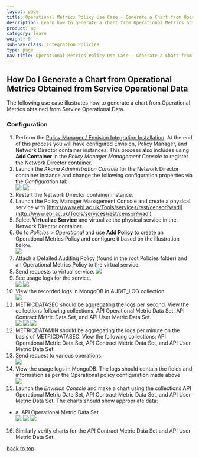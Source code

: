 ```yaml
---
layout: page
title: Operational Metrics Policy Use Case - Generate a Chart from Operational Metrics Obtained from Service Operational Data
description: Learn how to generate a chart from Operational Metrics obtained from Service Operational Data.   
product: ag
category: learn
weight:	9
sub-nav-class: Integration Policies
type: page
nav-title: Operational Metrics Policy Use Case - Generate a Chart from Operational Metrics Obtained from Service Operational Data
---
```


## How Do I Generate a Chart from Operational Metrics Obtained from Service Operational Data 

The following use case illustrates how to generate a chart from Operational Metrics obtained from Service Operational Data.

### Configuration

1. Perform the [Policy Manager / Envision Integration Installation](http://docs.akana.com/docs-test/ev/envision_install/installing_pm_env_integration_v11.html). At the end of this process you will have configured Envision, Policy Manager, and Network Director container instances. This process also includes using **Add Container** in the *Policy Manager Management Console* to register the Network Director container.
2. Launch the *Akana Administration Console* for the Network Director container instance and change the following configuration properties via the *Configuration* tab  
![](images/oper_metrics_usecase1a.jpg)
![](images/oper_metrics_usecase1b.jpg)
3. Restart the Network Director container instance.4. Launch the Policy Manager Management Console and create a physical service with [http://www.ebi.ac.uk/Tools/services/rest/censor?wadl](http://www.ebi.ac.uk/Tools/services/rest/censor?wadl)5. Select **Virtualize Service** and virtualize the physical service in the Network Director container. 6. Go to *Policies > Operational* and use **Add Policy** to create an Operational Metrics Policy and configure it based on the illustration below.  
![](images/oper_metrics_usecase1c.jpg) 
7. Attach a Detailed Auditing Policy (found in the root Policies folder) and an Operational Metrics Policy to the virtual service.8. Send requests to virtual service.
![](images/oper_metrics_usecase1d.jpg)
9. See usage logs for the service.  
![](images/oper_metrics_usecase1e.jpg)
![](images/oper_metrics_usecase1f.jpg)
10. View the recorded logs in MongoDB in AUDIT_LOG collection.  
![](images/oper_metrics_usecase1g.jpg)
11. METRICDATASEC should be aggregating the logs per second. View the collections following collections: API Operational Metric Data Set, API Contract Metric Data Set, and API User Metric Data Set.  
![](images/oper_metrics_usecase1h.jpg)
![](images/oper_metrics_usecase1i.jpg)
![](images/oper_metrics_usecase1j.jpg)
12. METRICDATAMIN should be aggregating the logs per minute on the basis of METRICDATASEC. View the following collections: API Operational Metric Data Set, API Contract Metric Data Set, and API User Metric Data Set.
13. Send request to various operations.  
![](images/oper_metrics_usecase1k.jpg)
14. View the usage logs in MongoDB. The logs should contain the fields and information as per the Operational policy configuration made above  
![](images/oper_metrics_usecase1l.jpg)
15. Launch the *Envision Console* and make a chart using the collections API Operational Metric Data Set, API Contract Metric Data Set, and API User Metric Data Set. The charts should show appropriate data:  
  * a.	API Operational Metric Data Set  
![](images/oper_metrics_usecase1m.jpg)
![](images/oper_metrics_usecase1n.jpg)
![](images/oper_metrics_usecase1o.jpg)
16. Similarly verify charts for the API Contract Metric Data Set and API User Metric Data Set.

<a href="#top">back to top</a> 